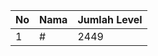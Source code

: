 | No | Nama            | Jumlah Level |
|----|-----------------|--------------|
| 1  | #    |    2449        |
